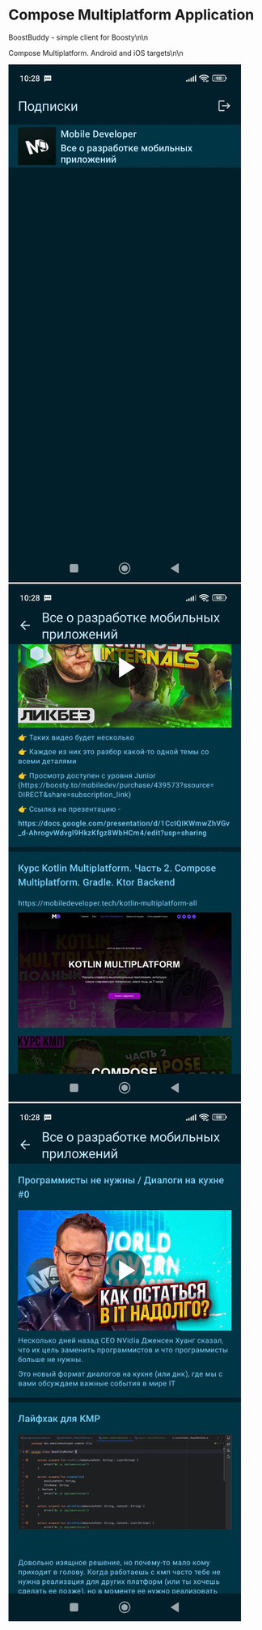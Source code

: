 # Compose Multiplatform Application

BoostBuddy - simple client for Boosty\n\n

Compose Multiplatform. Android and iOS targets\n\n


![1f8bceb4-b697-42b1-93c5-1c53fd6475b1.jpeg](images%2F1f8bceb4-b697-42b1-93c5-1c53fd6475b1.jpeg)
![f6c1c2e4-481e-49d1-b4cc-ecb5e8e6725f.jpeg](images%2Ff6c1c2e4-481e-49d1-b4cc-ecb5e8e6725f.jpeg)
![1158375f-fe37-4299-9572-6c4425853c9d.jpeg](images%2F1158375f-fe37-4299-9572-6c4425853c9d.jpeg)
